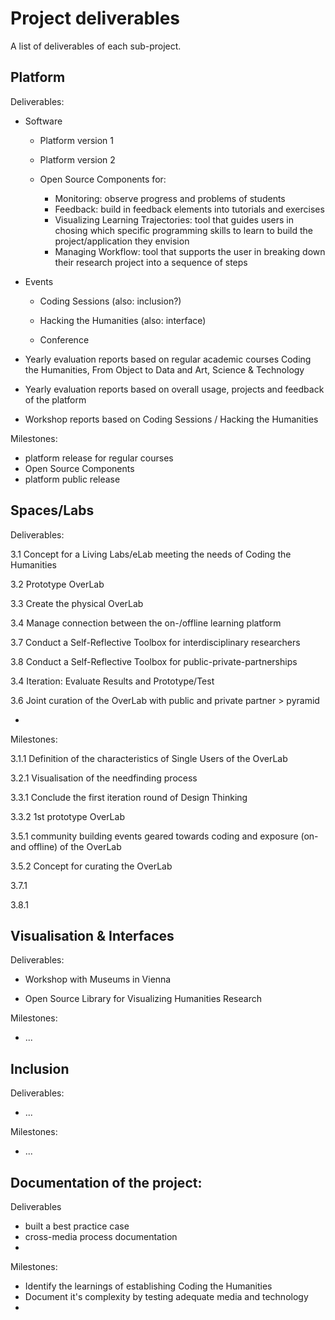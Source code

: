 # Project deliverables

A list of deliverables of each sub-project.

## Platform

Deliverables:


+ Software

  + Platform version 1

  + Platform version 2

  + Open Source Components for:
    + Monitoring: observe progress and problems of students 
    + Feedback: build in feedback elements into tutorials and exercises
    + Visualizing Learning Trajectories: tool that guides users in chosing which specific programming skills to learn to build the project/application they envision
    + Managing Workflow: tool that supports the user in breaking down their research project into a sequence of steps

+ Events

  + Coding Sessions (also: inclusion?)

  + Hacking the Humanities (also: interface)

  + Conference
 
+ Yearly evaluation reports based on regular academic courses Coding the Humanities, From Object to Data and Art, Science & Technology

+ Yearly evaluation reports based on overall usage, projects and feedback of the platform

+ Workshop reports based on Coding Sessions / Hacking the Humanities

Milestones:

+ platform release for regular courses
+ Open Source Components
+ platform public release

## Spaces/Labs

Deliverables:

3.1 Concept for a Living Labs/eLab meeting the needs of Coding the Humanities

3.2 Prototype OverLab
 
3.3 Create the physical OverLab

3.4 Manage connection between the on-/offline learning platform

3.7 Conduct a Self-Reflective Toolbox for interdisciplinary researchers

3.8 Conduct a Self-Reflective Toolbox for public-private-partnerships

3.4 Iteration: Evaluate Results and Prototype/Test

3.6 Joint curation of the OverLab with public and private partner > pyramid

- 


Milestones:

3.1.1 Definition of the characteristics of Single Users of the OverLab

3.2.1 Visualisation of the needfinding process

3.3.1 Conclude the first iteration round of Design Thinking

3.3.2 1st prototype OverLab

3.5.1 community building events geared towards coding and exposure (on- and offline) of the OverLab

3.5.2 Concept for curating the OverLab

3.7.1

3.8.1

## Visualisation & Interfaces

Deliverables:

+ Workshop with Museums in Vienna

+ Open Source Library for Visualizing Humanities Research




Milestones:

+ ...

## Inclusion

Deliverables:

+ ...

Milestones:

+ ...


## Documentation of the project:

Deliverables
+ built a best practice case 
+ cross-media process documentation  
+ 

Milestones:
+ Identify the learnings of establishing Coding the Humanities 
+ Document it's complexity by testing adequate media and technology
+
